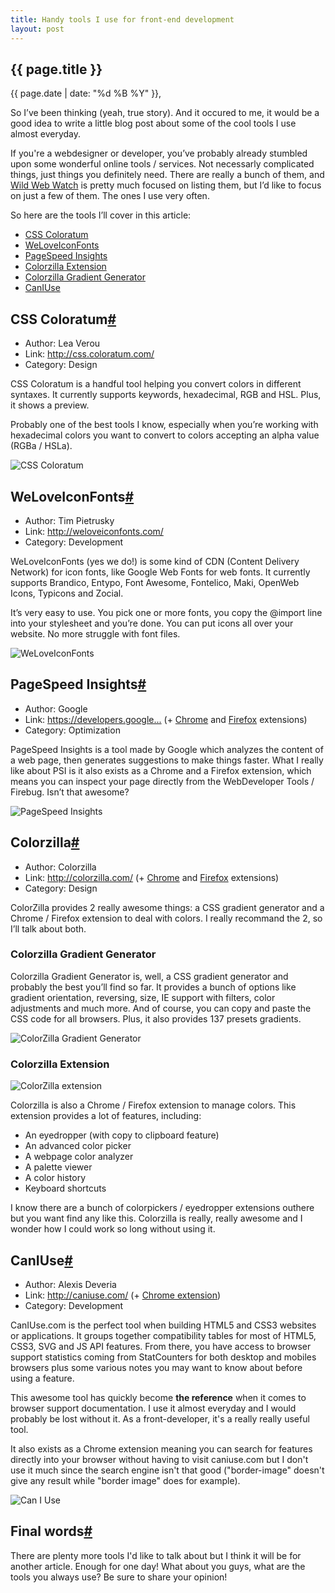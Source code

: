 ```yaml
---
title: Handy tools I use for front-end development
layout: post
---
```

<section>
<h1>{{ page.title }}</h1>
<p class="date">{{ page.date | date: "%d %B %Y" }}, <a href="http://hugogiraudel.com/blog/tools.html#disqus_thread" title="Handful tools I use" class='comment-count'></a></p>

<p>So I’ve been thinking (yeah, true story). And it occured to me, it would be a good idea to write a little blog post about some of the cool tools I use almost everyday. </p>

<p>If you're a webdesigner or developer, you’ve probably already stumbled upon some wonderful online tools / services. Not necessarly complicated things, just things you definitely need. There are really a bunch of them, and <a href="http://wildwebwatch.com">Wild Web Watch</a> is pretty much focused on listing them, but I’d like to focus on just a few of them. The ones I use very often.</p>

<p>So here are the tools I’ll cover in this article:</p>
<ul>
<li><a href="#css-coloratum">CSS Coloratum</a></li>
<li><a href="#weloveiconfonts">WeLoveIconFonts</a></li>
<li><a href="#pagespeedinsights">PageSpeed Insights</a></a></li>
<li><a href="#colorzilla">Colorzilla Extension</a></li>
<li><a href="#colorzilla">Colorzilla Gradient Generator</a></li>
<li><a href="#caniuse">CanIUse</a></li>
</ul>
</section>
<section id="css-coloratum">
<h2>CSS Coloratum<a href="#css-coloratum" class="section-anchor">#</a></h2>
<ul>
<li>Author: Lea Verou</li>
<li>Link: <a href="http://css.coloratum.com/">http://css.coloratum.com/</a></li>
<li>Category: Design</li>
</ul>




<p>CSS Coloratum is a handful tool helping you convert colors in different syntaxes. It currently supports keywords, hexadecimal, RGB and HSL. Plus, it shows a preview.</p>

<p>Probably one of the best tools I know, especially when you’re working with hexadecimal colors you want to convert to colors accepting an alpha value (RGBa / HSLa).</p>
<img src="/images/css-coloratum.jpg" alt="CSS Coloratum">
</section>
<section id="weloveiconfonts">
<h2>WeLoveIconFonts<a href="#weloveiconfonts" class="section-anchor">#</a></h2>

<ul>
<li>Author: Tim Pietrusky</li>
<li>Link: <a href="http://weloveiconfonts.com">http://weloveiconfonts.com/</a></li>
<li>Category: Development</li>
</ul>

<p>WeLoveIconFonts (yes we do!) is some kind of CDN (Content Delivery Network) for icon fonts, like Google Web Fonts for web fonts. It currently supports Brandico, Entypo, Font Awesome, Fontelico, Maki, OpenWeb Icons, Typicons and Zocial.</p>

<p>It’s very easy to use. You pick one or more fonts, you copy the @import line into your stylesheet and you’re done. You can put icons all over your website. No more struggle with font files.</p>

<img src="/images/weloveiconfonts.jpg" alt="WeLoveIconFonts">
</section>
<section id="pagespeedinsights">
<h2>PageSpeed Insights<a href="#pagespeedinsights" class="section-anchor">#</a></h2>



<ul>
<li>Author: Google</li>
<li>Link: <a href="https://developers.google.com/speed/pagespeed/insights">https://developers.google...</a> (+ <a href="https://chrome.google.com/webstore/detail/pagespeed-insights-by-goo/gplegfbjlmmehdoakndmohflojccocli?utm_source=chrome-ntp-icon">Chrome</a> and <a href="https://developers.google.com/speed/docs/insights/using_firefox">Firefox</a> extensions</a>)</li>
<li>Category: Optimization</li>
</ul>

<p>PageSpeed Insights is a tool made by Google which analyzes the content of a web page, then generates suggestions to make things faster. What I really like about PSI is it also exists as a Chrome and a Firefox extension, which means you can inspect your page directly from the WebDeveloper Tools / Firebug. Isn’t that awesome?</p>

<img src="/images/page-speed-insights.jpg" alt="PageSpeed Insights">
</section>
<section id="colorzilla">
<h2>Colorzilla<a href="#colorzilla" class="section-anchor">#</a></h2>

<ul>
<li>Author: Colorzilla</li>
<li>Link: <a href="http://colorzilla.com/">http://colorzilla.com/</a> (+ <a href="http://www.colorzilla.com/chrome/">Chrome</a> and <a href="http://www.colorzilla.com/firefox/">Firefox</a> extensions)</li>
<li>Category: Design</li>
</ul>

<p>ColorZilla provides 2 really awesome things: a CSS gradient generator and a Chrome / Firefox extension to deal with colors. I really recommand the 2, so I’ll talk about both.</p>

<h3>Colorzilla Gradient Generator</h2>



<p>Colorzilla Gradient Generator is, well, a CSS gradient generator and probably the best you’ll find so far. It provides a bunch of options like gradient orientation, reversing, size, IE support with filters, color adjustments and much more. And of course, you can copy and paste the CSS code for all browsers. Plus, it also provides 137 presets gradients.</p>

<img src="/images/cz-gradient-generator.jpg" alt="ColorZilla Gradient Generator">

<h3>Colorzilla Extension</h3>

<img src="/images/cz-extension.jpg" alt="ColorZilla extension" class="img-right">

<p>Colorzilla is also a Chrome / Firefox extension to manage colors. This extension provides a lot of features, including:</p>
<ul>
<li>An eyedropper (with copy to clipboard feature)</li>
<li>An advanced color picker</li>
<li>A webpage color analyzer</li>
<li>A palette viewer</li>
<li>A color history</li>
<li>Keyboard shortcuts</li>
</ul>

<p>I know there are a bunch of colorpickers / eyedropper extensions outhere but you want find any like this. Colorzilla is really, really awesome and I wonder how I could work so long without using it.</p>
</section>
<section id="caniuse">
<h2>CanIUse<a href="#caniuse" class="section-anchor">#</a></h2>

<ul>
<li>Author: Alexis Deveria</li>
<li>Link: <a href="http://weloveiconfont.com">http://caniuse.com/</a> (+ <a href="https://chrome.google.com/webstore/detail/can-i-use/kinefpelfmogilfkmjlbfkamgmofmedf/reviews?utm_source=chrome-ntp-icon">Chrome extension</a>)</li>
<li>Category: Development</li>
</ul>

<p>CanIUse.com is the perfect tool when building HTML5 and CSS3 websites or applications. It groups together compatibility tables for most of HTML5, CSS3, SVG and JS API features. From there, you have access to browser support statistics coming from StatCounters for both desktop and mobiles browsers plus some various notes you may want to know about before using a feature.</p>

<p>This awesome tool has quickly become <strong>the reference</strong> when it comes to browser support documentation. I use it almost everyday and I would probably be lost without it. As a front-developer, it's a really really useful tool. </p>

<p>It also exists as a Chrome extension meaning you can search for features directly into your browser without having to visit caniuse.com but I don't use it much since the search engine isn't that good ("border-image" doesn't give any result while "border image" does for example).</p>
<img src="/images/caniuse.jpg" alt="Can I Use">

</section>
<section id="final-words">
<h2>Final words<a href="#final-words" class="section-anchor">#</a></h2>

<p>There are plenty more tools I'd like to talk about but I think it will be for another article. Enough for one day! What about you guys, what are the tools you always use? Be sure to share your opinion!</p>
</section>
<script>var disqus_url = "http://hugogiraudel.com/blog/tools.html";</script>
<div id="disqus_thread"></div>
